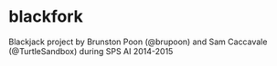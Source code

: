 # blackfork
Blackjack project by Brunston Poon (@brupoon) and Sam Caccavale (@TurtleSandbox) during SPS AI 2014-2015


